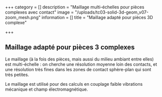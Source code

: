 +++
category = []
description = "Maillage multi-échelles pour pièces complexes avec contact"
image = "/uploads/tc03-solid-3d-geom_v07-zoom_mesh.png"
information = []
title = "Maillage adapté pour pièces 3D complexe"

+++
## Maillage adapté pour pièces 3 complexes

Le maillage (à la fois des pièces, mais aussi du milieu ambiant entre elles) est multi-échelle : on cherche une résolution moyenne loin des contacts, et une résolution très fines dans les zones de contact sphère-plan qui sont très petites.

Le maillage est utilisé pour des calculs en couplage faible vibrations mécanique et champ électromagnétique.